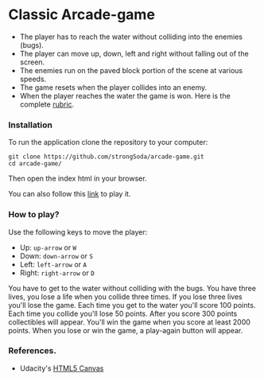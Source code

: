 Classic Arcade-game
===============================

- The player has to reach the water without colliding into the enemies (bugs).
- The player can move up, down, left and right without falling out of the screen.
- The enemies run on the paved block portion of the scene at various speeds.
- The game resets when the player collides into an enemy.
- When the player reaches the water the game is won.
Here is the complete [rubric](https://review.udacity.com/#!/projects/2696458597/rubric).

### Installation
To run the application clone the repository to your computer:

```
git clone https://github.com/strongSoda/arcade-game.git
cd arcade-game/
```
Then open the index html in your browser.

You can also follow this [link]( https://strongsoda.github.io/arcade-game/index ) to play it.

### How to play?
Use the following keys to move the player:
- Up: `up-arrow` or `W`
- Down: `down-arrow` or `S`
- Left: `left-arrow` or `A`
- Right: `right-arrow` or `D`

You have to get to the water without colliding with the bugs. You have three lives, you lose a life when you collide three times. If you lose three lives you'll lose the game. Each time you get to the water you'll score 100 points. Each time you collide you'll lose 50 points. After you score 300 points collectibles will appear. You'll win the game when you score at least 2000 points.
When you lose or win the game, a play-again button will appear.

### References.
- Udacity's [HTML5 Canvas](https://www.udacity.com/course/html5-canvas--ud292)